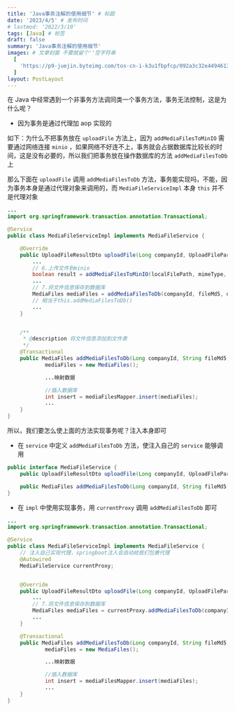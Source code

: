 ```yaml
---
title: 'Java事务注解的使用细节' # 标题
date: '2023/4/5' # 发布时间
# lastmod: '2022/3/10'
tags: [Java] # 标签
draft: false
summary: 'Java事务注解的使用细节'
images: # 文章封面 不要就留个''空字符串
  [
    'https://p9-juejin.byteimg.com/tos-cn-i-k3u1fbpfcp/092a3c32e4494613b7ee25a1d42004c5~tplv-k3u1fbpfcp-zoom-crop-mark:1512:1512:1512:851.awebp?',
  ]
layout: PostLayout
---
```


在 Java 中经常遇到一个非事务方法调同类一个事务方法，事务无法控制，这是为什么呢？

- 因为事务是通过代理加 aop 实现的

如下：为什么不把事务放在 `uploadFile` 方法上，因为 `addMediaFilesToMinIO` 需要通过网络连接 `minio` ，如果网络不好连不上，事务就会占据数据库比较长的时间，这是没有必要的，所以我们把事务放在操作数据库的方法 `addMediaFilesToDb` 上

那么下面在 `uploadFile` 调用 `addMediaFilesToDb` 方法，事务能实现吗，不能，因为事务本身是通过代理对象来调用的，而 `MediaFileServiceImpl` 本身 `this` 并不是代理对象

```java
...
import org.springframework.transaction.annotation.Transactional;

@Service
public class MediaFileServiceImpl implements MediaFileService {

    @Override
    public UploadFileResultDto uploadFile(Long companyId, UploadFileParamsDto uploadFileParamsDto, String localFilePath) {
        ...
        // 6.上传文件到minio
        boolean result = addMediaFilesToMinIO(localFilePath, mimeType, bucket_mediafiles, objectName);
        ...
        // 7.将文件信息保存到数据库
        MediaFiles mediaFiles = addMediaFilesToDb(companyId, fileMd5, uploadFileParamsDto, bucket_mediafiles, objectName);
        // 相当于this.addMediaFilesToDb()
        ...
    }


    /**
     * @description 将文件信息添加到文件表
     */
    @Transactional
    public MediaFiles addMediaFilesToDb(Long companyId, String fileMd5, UploadFileParamsDto uploadFileParamsDto, String bucket, String objectName) {
            mediaFiles = new MediaFiles();

            ...映射数据

            //插入数据库
            int insert = mediaFilesMapper.insert(mediaFiles);
            ...
    }
}
```

所以，我们要怎么使上面的方法实现事务呢？注入本身即可

- 在 `service` 中定义 `addMediaFilesToDb` 方法，使注入自己的 `service` 能够调用

```java
public interface MediaFileService {
    public UploadFileResultDto uploadFile(Long companyId, UploadFileParamsDto uploadFileParamsDto, String localFilePath);

    public MediaFiles addMediaFilesToDb(Long companyId, String fileMd5, UploadFileParamsDto uploadFileParamsDto, String bucket, String objectName);
}
```

- 在 `impl` 中使用实现事务，用 `currentProxy` 调用 `addMediaFilesToDb` 即可

```java
...
import org.springframework.transaction.annotation.Transactional;

@Service
public class MediaFileServiceImpl implements MediaFileService {
    // 注入自己实现代理，springboot注入会自动给我们包裹代理
    @Autowired
    MediaFileService currentProxy;


    @Override
    public UploadFileResultDto uploadFile(Long companyId, UploadFileParamsDto uploadFileParamsDto, String localFilePath) {
        ...
        // 7.将文件信息保存到数据库
        MediaFiles mediaFiles = currentProxy.addMediaFilesToDb(companyId, fileMd5, uploadFileParamsDto, bucket_mediafiles, objectName);
        ...
    }

    @Transactional
    public MediaFiles addMediaFilesToDb(Long companyId, String fileMd5, UploadFileParamsDto uploadFileParamsDto, String bucket, String objectName) {
            mediaFiles = new MediaFiles();

            ...映射数据

            //插入数据库
            int insert = mediaFilesMapper.insert(mediaFiles);
            ...
    }
}
```
